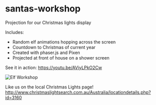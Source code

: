 # santas-workshop
Projection for our Christmas lights display

Includes:
- Random elf animations hopping across the screen
- Countdown to Christmas of current year
- Created with phaser.js and Pixen 
- Projected at front of house on a shower screen

See it in action: https://youtu.be/AViyLPkO2Cw

![Elf Workshop](http://i.imgur.com/ZilJmsP.png)

Like us on the local Christmas Lights page!
http://www.christmaslightsearch.com.au/Australia/locationdetails.php?id=3160
